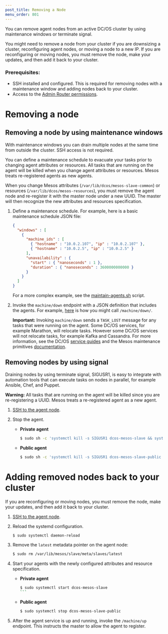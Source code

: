 ```yaml
---
post_title: Removing a Node
menu_order: 801
---
```


You can remove agent nodes from an active DC/OS cluster by using maintenance windows or terminate signal. 

You might need to remove a node from your cluster if you are downsizing a cluster, reconfiguring agent nodes, or moving a node to a new IP. If you are reconfiguring or moving nodes, you must remove the node, make your updates, and then add it back to your cluster. 

### Prerequisites:

*   SSH installed and configured. This is required for removing nodes with a maintenance window and adding nodes back to your cluster.
*   Access to the [Admin Router permissions](/docs/1.9/overview/architecture/components/#admin-router).

# Removing a node

## Removing a node by using maintenance windows
With maintenance windows you can drain multiple nodes at the same time from outside the cluster. SSH access is not required.

You can define a maintenance schedule to evacuate your tasks prior to changing agent attributes or resources. ⁠⁠⁠All tasks that are running on the agent will be killed when you change agent attributes or resources. Mesos treats re-registered agents as new agents.

When you change Mesos attributes (`⁠⁠⁠⁠/var/lib/dcos/mesos-slave-common`⁠⁠⁠⁠) or resources (⁠⁠⁠⁠`/var/lib/dcos/mesos-resources`⁠⁠⁠⁠), you must remove the agent node and re-register it with the master node under a new UUID. The master will then recognize the new attributes and resources specification.

1.  Define a maintenance schedule. For example, here is a basic maintenance schedule JSON file:
    
    ```json
    {
      "windows" : [
        {
          "machine_ids" : [
            { "hostname" : "10.0.2.107", "ip" : "10.0.2.107" },
            { "hostname" : "10.0.2.5", "ip" : "10.0.2.5" }
          ],
          "unavailability" : {
            "start" : { "nanoseconds" : 1 },
            "duration" : { "nanoseconds" : 3600000000000 }
          }
        }
      ]
    }
    ```
    
    For a more complex example, see the [maintain-agents.sh](https://github.com/vishnu2kmohan/dcos-toolbox/blob/master/mesos/maintain-agents.sh) script.
 
1.  Invoke the `⁠⁠⁠⁠machine/down` endpoint with a JSON definition that includes the agents. For example, [here](https://github.com/vishnu2kmohan/dcos-toolbox/blob/master/mesos/down-agents.sh) is how you might call `/machine/down/`. 

    **Important:** Invoking `machine/down` sends a `⁠⁠⁠⁠TASK_LOST`⁠⁠⁠⁠ message for any tasks that were running on the agent. Some DC/OS services, for example Marathon, will relocate tasks. However some DC/OS services will not relocate tasks, for example Kafka and Cassandra.  For more information, see the DC/OS [service guides](https://docs.mesosphere.com/service-docs/) and the Mesos maintenance primitives [documentation](https://mesos.apache.org/documentation/latest/maintenance/).

## Removing nodes by using signal
Draining nodes by using terminate signal, SIGUSR1, is easy to integrate with automation tools that can execute tasks on nodes in parallel, for example Ansible, Chef, and Puppet. 

**Warning:** ⁠⁠⁠All tasks that are running on the agent will be killed since you are re-registering a UUID. Mesos treats a re-registered agent as a new agent.

1.  [SSH to the agent node](/docs/1.9/administration/access-node/sshcluster/).
1.  Stop the agent.

    -  **Private agent**
    
       ```bash
       $ sudo sh -c 'systemctl kill -s SIGUSR1 dcos-mesos-slave && systemctl stop dcos-mesos-slave
       ```
    -  **Public agent**
    
       ```bash
       $ ⁠⁠⁠⁠sudo sh -c 'systemctl kill -s SIGUSR1 dcos-mesos-slave-public && systemctl stop dcos-mesos-slave-public
       ```

# Adding removed nodes back to your cluster 
If you are reconfiguring or moving nodes, you must remove the node, make your updates, and then add it back to your cluster. 

1.  [SSH to the agent node](/docs/1.9/administration/access-node/sshcluster/).
1.  Reload the systemd configuration.

    ```bash
    $﻿⁠⁠⁠⁠ sudo systemctl daemon-reload
    ```
    
1.  Remove the `latest` metadata pointer on the agent node:

    ```bash
    $ ⁠⁠⁠⁠sudo rm /var/lib/mesos/slave/meta/slaves/latest
    ```
    
1.  Start your agents with the newly configured attributes and resource specification⁠⁠.

    -  **Private agent**
    
       ```bash
       $ sudo systemctl start dcos-mesos-slave﻿⁠⁠⁠⁠
       ```﻿⁠⁠⁠⁠
       
    -  **Public agent**
    
       ```bash
       ⁠⁠⁠⁠$ sudo systemctl stop dcos-mesos-slave-public﻿⁠⁠⁠⁠
       ```
       
1.  After the agent service is up and running, invoke the `/machine/up` endpoint. This instructs the master to allow the agent to register.